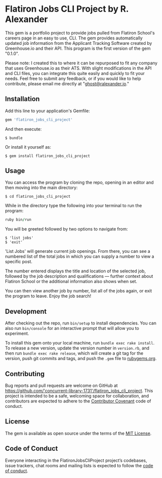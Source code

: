 # Flatiron Jobs CLI Project by R. Alexander

This gem is a portfolio project to provide jobs pulled from Flatiron School's careers page in an easy to use, CLI. The gem provides automatically updated job information from the Applicant Tracking Software created by Greenhouse.io and their API. This program is the first version of the gem "0.1.0".

Please note: I created this to where it can be repurposed to fit any company that uses Greenhouse.io as their ATS. With slight modifications in the API and CLI files, you can integrate this quite easily and quickly to fit your needs. Feel free to submit any feedback, or if you would like to help contribute, please email me directly at "ghost@ralexander.io."

## Installation

Add this line to your application's Gemfile:

```ruby
gem 'flatiron_jobs_cli_project'
```

And then execute:

    $ bundle

Or install it yourself as:

    $ gem install flatiron_jobs_cli_project

## Usage

You can access the program by cloning the repo, opening in an editor and then moving into the main directory:

    $ cd flatiron_jobs_cli_project

While in the directory type the following into your terminal to run the program:

```ruby
ruby bin/run
```

You will be greeted followed by two options to navigate from:

    $ 'list jobs'
    $ 'exit'
    
'List Jobs' will generate current job openings. From there, you can see a numbered list of the total jobs in which you can supply a number to view a specific post. 

The number entered displays the title and location of the selected job, followed by the job description and qualifications — further context about Flatiron School or the additional information also shows when set.

You can then view another job by number, list all of the jobs again, or exit the program to leave. Enjoy the job search!

## Development

After checking out the repo, run `bin/setup` to install dependencies. You can also run `bin/console` for an interactive prompt that will allow you to experiment.

To install this gem onto your local machine, run `bundle exec rake install`. To release a new version, update the version number in `version.rb`, and then run `bundle exec rake release`, which will create a git tag for the version, push git commits and tags, and push the `.gem` file to [rubygems.org](https://rubygems.org).

## Contributing

Bug reports and pull requests are welcome on GitHub at https://github.com/'concurrent-library-1731'/flatiron_jobs_cli_project. This project is intended to be a safe, welcoming space for collaboration, and contributors are expected to adhere to the [Contributor Covenant](http://contributor-covenant.org) code of conduct.

## License

The gem is available as open source under the terms of the [MIT License](https://opensource.org/licenses/MIT).

## Code of Conduct

Everyone interacting in the FlatironJobsCliProject project’s codebases, issue trackers, chat rooms and mailing lists is expected to follow the [code of conduct](https://github.com/'concurrent-library-1731'/flatiron_jobs_cli_project/blob/master/CODE_OF_CONDUCT.md).
